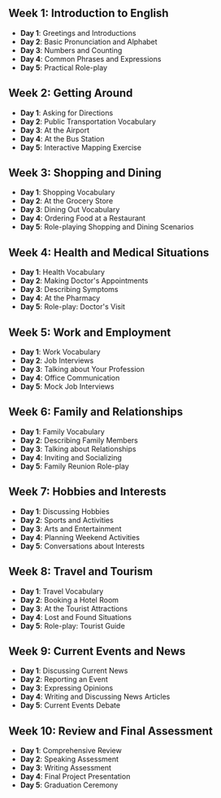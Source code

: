 ## Week 1: Introduction to English
- **Day 1**: Greetings and Introductions
- **Day 2**: Basic Pronunciation and Alphabet
- **Day 3**: Numbers and Counting
- **Day 4**: Common Phrases and Expressions
- **Day 5**: Practical Role-play

## Week 2: Getting Around
- **Day 1**: Asking for Directions
- **Day 2**: Public Transportation Vocabulary
- **Day 3**: At the Airport
- **Day 4**: At the Bus Station
- **Day 5**: Interactive Mapping Exercise

## Week 3: Shopping and Dining
- **Day 1**: Shopping Vocabulary
- **Day 2**: At the Grocery Store
- **Day 3**: Dining Out Vocabulary
- **Day 4**: Ordering Food at a Restaurant
- **Day 5**: Role-playing Shopping and Dining Scenarios

## Week 4: Health and Medical Situations
- **Day 1**: Health Vocabulary
- **Day 2**: Making Doctor's Appointments
- **Day 3**: Describing Symptoms
- **Day 4**: At the Pharmacy
- **Day 5**: Role-play: Doctor's Visit

## Week 5: Work and Employment
- **Day 1**: Work Vocabulary
- **Day 2**: Job Interviews
- **Day 3**: Talking about Your Profession
- **Day 4**: Office Communication
- **Day 5**: Mock Job Interviews

## Week 6: Family and Relationships
- **Day 1**: Family Vocabulary
- **Day 2**: Describing Family Members
- **Day 3**: Talking about Relationships
- **Day 4**: Inviting and Socializing
- **Day 5**: Family Reunion Role-play

## Week 7: Hobbies and Interests
- **Day 1**: Discussing Hobbies
- **Day 2**: Sports and Activities
- **Day 3**: Arts and Entertainment
- **Day 4**: Planning Weekend Activities
- **Day 5**: Conversations about Interests

## Week 8: Travel and Tourism
- **Day 1**: Travel Vocabulary
- **Day 2**: Booking a Hotel Room
- **Day 3**: At the Tourist Attractions
- **Day 4**: Lost and Found Situations
- **Day 5**: Role-play: Tourist Guide

## Week 9: Current Events and News
- **Day 1**: Discussing Current News
- **Day 2**: Reporting an Event
- **Day 3**: Expressing Opinions
- **Day 4**: Writing and Discussing News Articles
- **Day 5**: Current Events Debate

## Week 10: Review and Final Assessment
- **Day 1**: Comprehensive Review
- **Day 2**: Speaking Assessment
- **Day 3**: Writing Assessment
- **Day 4**: Final Project Presentation
- **Day 5**: Graduation Ceremony